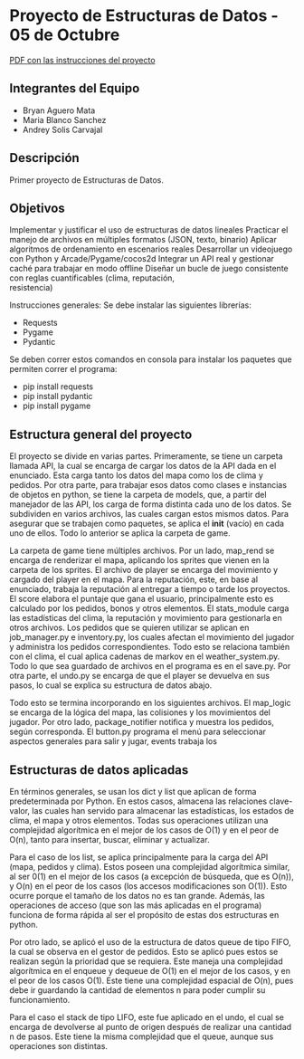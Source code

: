# Proyecto de Estructuras de Datos - 05 de Octubre
[PDF con las instrucciones del proyecto](./Primer%20proyecto%20-%20Courier%20Quest.pdf)    

## Integrantes del Equipo
- Bryan Aguero Mata    
- Maria Blanco Sanchez   
- Andrey Solis Carvajal

## Descripción
Primer proyecto de Estructuras de Datos. 

## Objetivos
Implementar	y	justificar	el	uso	de	estructuras	de	datos	lineales
Practicar	el	manejo	de	archivos	en	múltiples	formatos (JSON,	texto,	binario)
Aplicar	algoritmos	de	ordenamiento en	escenarios	reales
Desarrollar	un	videojuego	con	Python	y	Arcade/Pygame/cocos2d
Integrar	un	API	real y	gestionar	caché	para	trabajar	en	modo	offline
Diseñar	un	bucle	de	juego	consistente	con	 reglas	cuantificables	(clima,	 reputación,	
resistencia)

Instrucciones generales:
Se debe instalar las siguientes librerías:
- Requests
- Pygame
- Pydantic

Se deben correr estos comandos en consola para instalar los paquetes que permiten correr el programa:
- pip install requests
- pip install pydantic
- pip install pygame

## Estructura general del proyecto

El proyecto se divide en varias partes. Primeramente, se tiene un carpeta llamada API, la cual se encarga de cargar los datos de la API dada en el enunciado. Esta carga tanto los datos del mapa como los de clima y pedidos. Por otra parte, para trabajar esos datos como clases e instancias de objetos en python, se tiene la carpeta de models, que, a partir del manejador de las API, los carga de forma distinta cada uno de los datos. Se subdividen en varios archivos, las cuales cargan estos mismos datos. Para asegurar que se trabajen como paquetes, se aplica el __init__ (vacío) en cada uno de ellos. Todo lo anterior se aplica la carpeta de game. 

La carpeta de game tiene múltiples archivos. Por un lado, map_rend se encarga de renderizar el mapa, aplicando los sprites que vienen en la carpeta de los sprites. El archivo de player se encarga del movimiento y cargado del player en el mapa. Para la reputación, este, en base al enunciado, trabaja la reputación al entregar a tiempo o tarde los proyectos. El score elabora el puntaje que gana el usuario, principalmente esto es calculado por los pedidos, bonos y otros elementos. El stats_module carga las estadísticas del clima, la reputación y movimiento para gestionarla en otros archivos. Los pedidos que se quieren utilizar se aplican en job_manager.py e inventory.py, los cuales afectan el movimiento del jugador y administra los pedidos correspondientes. Todo esto se relaciona también con el clima, el cual aplica cadenas de markov en el weather_system.py. Todo lo que sea guardado de archivos en el programa es en el save.py. Por otra parte, el undo.py se encarga de que el player se devuelva en sus pasos, lo cual se explica su estructura de datos abajo. 

Todo esto se termina incorporando en los siguientes archivos. El map_logic se encarga de la lógica del mapa, las colisiones y los movimientos del jugador. Por otro lado, package_notifier notifica y muestra los pedidos, según corresponda. El button.py programa el menú para seleccionar aspectos generales para salir y jugar, events trabaja los 


## Estructuras de datos aplicadas
En términos generales, se usan los dict y list que aplican de forma predeterminada por Python. En estos casos, almacena las relaciones clave-valor, las cuales han servido para almacenar las estadísticas, los estados de clima, el mapa y otros elementos. Todas sus operaciones utilizan una complejidad algorítmica en el mejor de los casos de O(1) y en el peor de O(n), tanto para insertar, buscar, eliminar y actualizar. 

Para el caso de los list, se aplica principalmente para la carga del API (mapa, pedidos y clima). Estos poseen una complejidad algorítmica similar, al ser 0(1) en el mejor de los casos (a excepción de búsqueda, que es O(n)), y O(n) en el peor de los casos (los accesos modificaciones son O(1)). Esto ocurre porque el tamaño de los datos no es tan grande. Además, las operaciones de acceso (que son las más aplicadas en el programa) funciona de forma rápida al ser el propósito de estas dos estructuras en python.

Por otro lado, se aplicó el uso de la estructura de datos queue de tipo FIFO, la cual se observa en el gestor de pedidos. Esto se aplicó pues estos se realizan según la prioridad que se requiera. Este maneja una complejidad algorítmica en el enqueue y dequeue de O(1) en el mejor de los casos, y en el peor de los casos O(1). Este tiene una complejidad espacial de O(n), pues debe ir guardando la cantidad de elementos n para poder cumplir su funcionamiento. 

Para el caso el stack de tipo LIFO, este fue aplicado en el undo, el cual se encarga de devolverse al punto de origen después de realizar una cantidad n de pasos. Este tiene la misma complejidad que el queue, aunque sus operaciones son distintas. 






